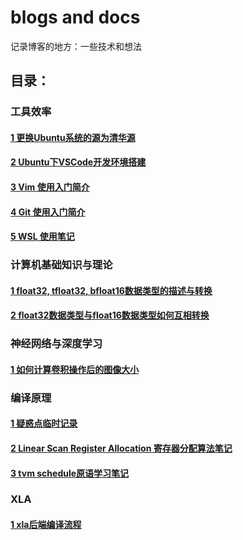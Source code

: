 # blogs and docs
记录博客的地方：一些技术和想法

## 目录：

### 工具效率
#### [1 更换Ubuntu系统的源为清华源](https://github.com/EchoWangHF/docs/blob/master/how_change_the_tinghua_source_list_on_ubuntu.md)
#### [2 Ubuntu下VSCode开发环境搭建](https://github.com/EchoWangHF/docs/blob/master/set_vscode_as_IDE.md)
#### [3 Vim 使用入门简介](https://github.com/EchoWangHF/Blogs/blob/master/how_to_use_vim.md)
#### [4 Git 使用入门简介](https://github.com/EchoWangHF/Blogs/blob/master/use_git_better.md)
#### [5 WSL 使用笔记](https://github.com/EchoWangHF/Blogs/blob/master/wsl_note.md)

### 计算机基础知识与理论
#### [1 float32, tfloat32, bfloat16数据类型的描述与转换](https://github.com/EchoWangHF/docs/blob/master/convert%20float32,%20tfloat32,%20bfloat16.md)
#### [2 float32数据类型与float16数据类型如何互相转换](https://github.com/EchoWangHF/Blogs/blob/master/convert_fp32_to_fp16.md)

### 神经网络与深度学习
#### [1 如何计算卷积操作后的图像大小](https://github.com/EchoWangHF/docs/blob/master/compute_image_size_after_conv.md)

### 编译原理
#### [1 疑惑点临时记录](https://github.com/EchoWangHF/Blogs/blob/master/compiler_docs)
#### [2 Linear Scan Register Allocation 寄存器分配算法笔记](https://github.com/EchoWangHF/Blogs/blob/master/lra/lra_blogs.md)
#### [3 tvm schedule原语学习笔记](https://github.com/EchoWangHF/Blogs/blob/master/tvm/tvm_schedule.md)

### XLA
#### [1 xla后端编译流程](https://github.com/EchoWangHF/Blogs/blob/master/xla/01_xla_compile.md)


